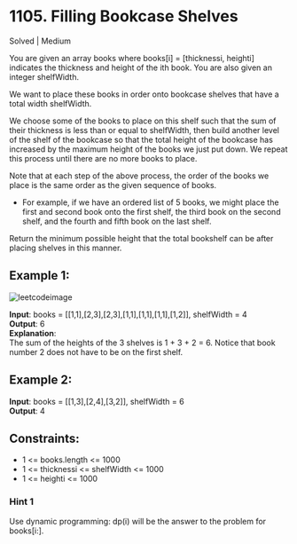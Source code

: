 # 1105. Filling Bookcase Shelves
Solved | Medium

You are given an array books where books[i] = [thicknessi, heighti] indicates the thickness and height of the ith book. You are also given an integer shelfWidth.

We want to place these books in order onto bookcase shelves that have a total width shelfWidth.

We choose some of the books to place on this shelf such that the sum of their thickness is less than or equal to shelfWidth, then build another level of the shelf of the bookcase so that the total height of the bookcase has increased by the maximum height of the books we just put down. We repeat this process until there are no more books to place.

Note that at each step of the above process, the order of the books we place is the same order as the given sequence of books.

- For example, if we have an ordered list of 5 books, we might place the first and second book onto the first shelf, the third book on the second shelf, and the fourth and fifth book on the last shelf.

Return the minimum possible height that the total bookshelf can be after placing shelves in this manner.

## Example 1:

![leetcodeimage](https://github.com/user-attachments/assets/cedab655-e866-4f73-8289-70d647de65e6)


**Input**: books = [[1,1],[2,3],[2,3],[1,1],[1,1],[1,1],[1,2]], shelfWidth = 4  
**Output**: 6  
**Explanation**:  
The sum of the heights of the 3 shelves is 1 + 3 + 2 = 6.
Notice that book number 2 does not have to be on the first shelf.

## Example 2:

**Input**: books = [[1,3],[2,4],[3,2]], shelfWidth = 6  
**Output**: 4

## Constraints:

- 1 <= books.length <= 1000
- 1 <= thicknessi <= shelfWidth <= 1000
- 1 <= heighti <= 1000

### Hint 1
Use dynamic programming: dp(i) will be the answer to the problem for books[i:].
